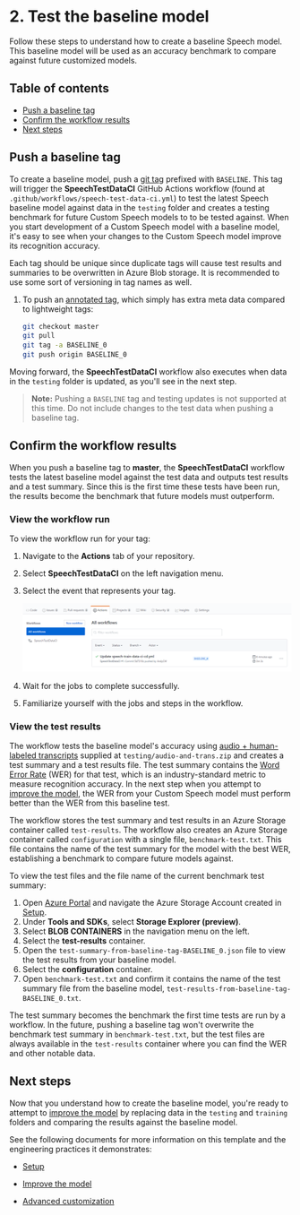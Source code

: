 # 2. Test the baseline model

Follow these steps to understand how to create a baseline Speech model. This baseline model will be used as an accuracy benchmark to compare against future customized models.

## Table of contents

* [Push a baseline tag](#Push-a-baseline-tag)
* [Confirm the workflow results](#Confirm-the-workflow-results)
* [Next steps](#Next-steps)

## Push a baseline tag

To create a baseline model, push a [git tag](https://git-scm.com/book/en/v2/Git-Basics-Tagging) prefixed with `BASELINE`. This tag will trigger the **SpeechTestDataCI** GitHub Actions workflow (found at `.github/workflows/speech-test-data-ci.yml`) to test the latest Speech baseline model against data in the `testing` folder and creates a testing benchmark for future Custom Speech models to to be tested against. When you start development of a Custom Speech model with a baseline model, it's easy to see when your changes to the Custom Speech model improve its recognition accuracy.

Each tag should be unique since duplicate tags will cause test results and summaries to be overwritten in Azure Blob storage. It is recommended to use some sort of versioning in tag names as well.

1. To push an [annotated tag](https://www.atlassian.com/git/tutorials/inspecting-a-repository/git-tag), which simply has extra meta data compared to lightweight tags:

    ```bash
    git checkout master
    git pull
    git tag -a BASELINE_0
    git push origin BASELINE_0
    ```

Moving forward, the **SpeechTestDataCI** workflow also executes when data in the `testing` folder is updated, as you'll see in the next step.
>**Note:** Pushing a `BASELINE` tag and testing updates is not supported at this time. Do not include changes to the test data when pushing a baseline tag.

## Confirm the workflow results

When you push a baseline tag to **master**, the **SpeechTestDataCI** workflow tests the latest baseline model against the test data and outputs test results and a test summary. Since this is the first time these tests have been run, the results become the benchmark that future models must outperform.

### View the workflow run

To view the workflow run for your tag:

1. Navigate to the **Actions** tab of your repository.
1. Select **SpeechTestDataCI** on the left navigation menu.
1. Select the event that represents your tag.

    ![Actions tab showing that the SpeechTestDataCI workflow is running](../images/WorkflowRunning.png)

1. Wait for the jobs to complete successfully.
1. Familiarize yourself with the jobs and steps in the workflow.

### View the test results

The workflow tests the baseline model's accuracy using [audio + human-labeled transcripts](https://docs.microsoft.com/azure/cognitive-services/speech-service/how-to-custom-speech-test-and-train#audio--human-labeled-transcript-data-for-testingtraining) supplied at `testing/audio-and-trans.zip` and creates a test summary and a test results file. The test summary contains the [Word Error Rate](https://docs.microsoft.com/azure/cognitive-services/speech-service/how-to-custom-speech-evaluate-data#what-is-word-error-rate-wer) (WER) for that test, which is an industry-standard metric to measure recognition accuracy. In the next step when you attempt to [improve the model](3-improve-the-model.md), the WER from your Custom Speech model must perform better than the WER from this baseline test.

The workflow stores the test summary and test results in an Azure Storage container called `test-results`. The workflow also creates an Azure Storage container called `configuration` with a single file, `benchmark-test.txt`. This file contains the name of the test summary for the model with the best WER, establishing a benchmark to compare future models against.

To view the test files and the file name of the current benchmark test summary:

1. Open [Azure Portal](https://ms.portal.azure.com/#home) and navigate the Azure Storage Account created in [Setup](1-setup.md#Table-of-contents).
1. Under **Tools and SDKs**, select **Storage Explorer (preview)**.
1. Select **BLOB CONTAINERS** in the navigation menu on the left.
1. Select the **test-results** container.
1. Open the `test-summary-from-baseline-tag-BASELINE_0.json` file to view the test results from your baseline model.
1. Select the **configuration** container.
1. Open `benchmark-test.txt` and confirm it contains the name of the test summary file from the baseline model, `test-results-from-baseline-tag-BASELINE_0.txt`.

The test summary becomes the benchmark the first time tests are run by a workflow. In the future, pushing a baseline tag won't overwrite the benchmark test summary in `benchmark-test.txt`, but the test files are always available in the `test-results` container where you can find the WER and other notable data.

## Next steps

Now that you understand how to create the baseline model, you're ready to attempt to [improve the model](./3-improve-the-model.md) by replacing data in the `testing` and `training` folders and comparing the results against the baseline model.

See the following documents for more information on this template and the engineering practices it demonstrates:

* [Setup](1-setup.md#table-of-contents)

* [Improve the model](3-improve-the-model.md#table-of-contents)

* [Advanced customization](4-advanced-customization.md#table-of-contents)
